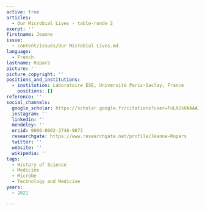 ```yaml
---
active: true
articles:
  - Our Microbial Lives - table-ronde 2
exerpt: ''
firstname: Jeanne
issue:
  - content/issues/Our Microbial Lives.md
language:
  - French
lastname: Ropars
picture: ''
picture_copyright: ''
positions_and_institutions:
  - institution: Laboratoire ESE, Université Paris-Saclay, France
    positions: []
reference: ''
social_channels:
  google_scholar: https://scholar.google.fr/citations?user=FuLX2sUAAAAJ&hl=fr
  instagram: ''
  linkedin: ''
  mendeley: ''
  orcid: 0000-0002-3740-9673
  researchgate: https://www.researchgate.net/profile/Jeanne-Ropars
  twitter: ''
  website: ''
  wikipedia: ''
tags:
  - History of Science
  - Medicine
  - Microbe
  - Technology and Medicine
years:
  - 2021

---
```

